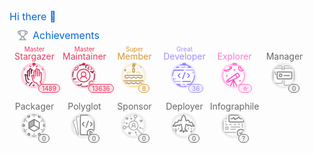 ## Hi there 👋

<!--
**Watonnum/Watonnum** is a ✨ _special_ ✨ repository because its `README.md` (this file) appears on your GitHub profile.

Here are some ideas to get you started:

- 🔭 I’m currently working on ...
- 🌱 I’m currently learning ...
- 👯 I’m looking to collaborate on ...
- 🤔 I’m looking for help with ...
- 💬 Ask me about ...
- 📫 How to reach me: ...
- 😄 Pronouns: ...
- ⚡ Fun fact: ...
-->

<svg xmlns="http://www.w3.org/2000/svg" width="480" height="216" class="">
    <defs>
        <style/>
    </defs>
    <style>@keyframes animation-gauge{0%{stroke-dasharray:0 329}}@keyframes animation-rainbow{0%,to{color:#7f00ff;fill:#7f00ff}14%{color:#a933ff;fill:#a933ff}29%{color:#007fff;fill:#007fff}43%{color:#00ff7f;fill:#00ff7f}57%{color:#ff0;fill:#ff0}71%{color:#ff7f00;fill:#ff7f00}86%{color:red;fill:red}}svg{font-family:-apple-system,BlinkMacSystemFont,Segoe UI,Helvetica,Arial,sans-serif,Apple Color Emoji,Segoe UI Emoji;font-size:14px;color:#777}h2{margin:8px 0 2px;padding:0;color:#0366d6;font-weight:400;font-size:16px}.gauge text,h2 svg{fill:currentColor}section&gt;.field{margin-left:5px;margin-right:5px}.field{display:flex;align-items:center;margin-bottom:2px;white-space:nowrap}.field svg{margin:0 8px;fill:#959da5;flex-shrink:0}.row{display:flex;flex-wrap:wrap}.row section{flex:1 1 0}.gauge{stroke-linecap:round;fill:none}.achievement .gauge.info,.gauge.info{color:#58a6ff}.gauge-arc,.gauge-base{stroke:currentColor;stroke-width:10}.gauge-base{stroke-opacity:.2}.gauge-arc{fill:none;stroke-dashoffset:0;animation-delay:250ms;animation:animation-gauge 1s ease forwards}.gauge text{font-size:40px;font-family:monospace;text-anchor:middle;font-weight:600}.gauge .title{font-size:18px;color:#777}.repository{display:flex;flex-direction:column;width:100%;margin:6px 0}.achievement{display:flex;margin:4px 0}.achievement .icon{margin:0 4px;width:44px;height:44px}.achievement .text{font-size:12px;color:#666}.achievement .title{font-size:14px;color:#58a6ff}.achievement .value{background-color:#58a6ff26}.achievement.x .title{color:#666}.achievement.x .gauge.info{color:#b0b0b0}.achievement.x .value{background-color:#b0b0b026}.achievement.b .title{color:#9d8fff}.achievement.b .gauge.info{color:#9e91ff}.achievement.b .value{background-color:#9e91ff26}.achievement.a .title{color:#d79533}.achievement.a .gauge.info{color:#e7bd69}.achievement.a .value{background-color:#e7bd6926}.achievement.s .gauge.info,.achievement.s .title{color:#eb355e}.achievement.s .value{background-color:#eb355e26}.achievement.secret .title{color:#ff76cd}.achievement.secret .gauge.info{color:#ff79d1}.achievement.secret .value{background-color:#ff79d126}.achievement .gh,.achievement .value{border:1px solid currentColor;border-radius:16px;font-size:10px;padding:0 5px;white-space:nowrap}.achievement .gauge-arc,.achievement .gauge-base{stroke-width:6}.achievement .value-wrapper{margin-bottom:-50px;margin-top:36px;display:none}.achievement .value{margin-left:46px}.achievements.compact{display:flex;flex-wrap:wrap}.achievements.compact .achievement{flex-direction:column-reverse;align-items:center;width:80px}#metrics-end,.achievements.compact .info{width:100%}.achievements.compact .achievement .title{margin-bottom:2px;text-transform:capitalize;text-align:center}.achievements.compact .achievement .title .prefix{min-height:13px;font-size:10px;display:block;margin-bottom:-.25rem}.achievements.compact .achievement .value-wrapper{display:flex}.achievements.compact .achievement .gh,.achievements.compact .achievement .text{display:none}:root{--color-calendar-graph-day-bg:#ebedf0;--color-calendar-graph-day-border:rgba(27,31,35,0.06);--color-calendar-graph-day-L1-bg:#9be9a8;--color-calendar-graph-day-L2-bg:#40c463;--color-calendar-graph-day-L3-bg:#30a14e;--color-calendar-graph-day-L4-bg:#216e39;--color-calendar-halloween-graph-day-L1-bg:#ffee4a;--color-calendar-halloween-graph-day-L2-bg:#ffc501;--color-calendar-halloween-graph-day-L3-bg:#fe9600;--color-calendar-halloween-graph-day-L4-bg:#03001c;--color-calendar-winter-graph-day-L1-bg:#0a3069;--color-calendar-winter-graph-day-L2-bg:#0969da;--color-calendar-winter-graph-day-L3-bg:#54aeff;--color-calendar-winter-graph-day-L4-bg:#b6e3ff;--color-calendar-graph-day-L4-border:rgba(27,31,35,0.06);--color-calendar-graph-day-L3-border:rgba(27,31,35,0.06);--color-calendar-graph-day-L2-border:rgba(27,31,35,0.06);--color-calendar-graph-day-L1-border:rgba(27,31,35,0.06)}</style>
    <style/>
    <foreignObject x="0" y="0" width="100%" height="100%">
        <div xmlns="http://www.w3.org/1999/xhtml" xmlns:xlink="http://www.w3.org/1999/xlink" class="items-wrapper">
            <section>
                <h2 class="field">
                    <svg xmlns="http://www.w3.org/2000/svg" viewBox="0 0 16 16" width="16" height="16">
                        <path fill-rule="evenodd" d="M3.217 6.962A3.75 3.75 0 010 3.25v-.5C0 1.784.784 1 1.75 1h1.356c.228-.585.796-1 1.462-1h6.864a1.57 1.57 0 011.462 1h1.356c.966 0 1.75.784 1.75 1.75v.5a3.75 3.75 0 01-3.217 3.712 5.014 5.014 0 01-2.771 3.117l.144 1.446c.005.05.03.12.114.204.086.087.217.17.373.227.283.103.618.274.89.568.285.31.467.723.467 1.226v.75h1.25a.75.75 0 110 1.5H2.75a.75.75 0 010-1.5H4v-.75c0-.503.182-.916.468-1.226.27-.294.606-.465.889-.568a1.03 1.03 0 00.373-.227c.084-.085.109-.153.114-.204l.144-1.446a5.014 5.014 0 01-2.77-3.117zM3 2.5H1.75a.25.25 0 00-.25.25v.5c0 .98.626 1.813 1.5 2.122V2.5zm4.457 7.97l-.12 1.204c-.093.925-.858 1.47-1.467 1.691a.764.764 0 00-.3.176c-.037.04-.07.093-.07.21v.75h5v-.75c0-.117-.033-.17-.07-.21a.763.763 0 00-.3-.176c-.609-.221-1.374-.766-1.466-1.69l-.12-1.204a5.052 5.052 0 01-1.087 0zM13 5.373V2.5h1.25a.25.25 0 01.25.25v.5A2.25 2.25 0 0113 5.372zM4.5 1.568c0-.037.03-.068.068-.068h6.864c.037 0 .068.03.068.068V5.5a3.5 3.5 0 11-7 0V1.568z"/>
                    </svg>
                    Achievements
                </h2>
                <div class="row">
                    <section class="achievements compact largeable-flex-wrap">
                        <div class="achievement s largeable-width-half">
                            <div class="icon">
                                <svg xmlns="http://www.w3.org/2000/svg" viewBox="0 0 60 60" height="44" width="44">
                                    <defs>
                                        <mask id="mask">
                                            <circle class="gauge-base" r="25" cx="28" cy="28" fill="white"/>
                                        </mask>
                                    </defs>
                                    <svg xmlns="http://www.w3.org/2000/svg" class="gauge info">
                                        <circle class="gauge-base" r="25" cx="28" cy="28"/>
                                        <circle class="gauge-arc" transform="rotate(-90 28 28)" r="25" cx="28" cy="28" stroke-dasharray="50.53 155"/>
                                    </svg>
                                    <svg xmlns="http://www.w3.org/2000/svg" mask="url(#mask)">
                                        <g stroke-linecap="round" stroke-linejoin="round" stroke-width="2" fill="none" fill-rule="evenodd">
                                            <path stroke="#EB355E" d="M28.017 5v3M36.006 7.013l-1.987 2.024M20.021 7.011l1.988 2.011M28.806 30.23c-2.206-3.88-5.25-2.234-5.25-2.234 1.007 2.24 1.688 3.72 2.742 8.724.957 4.551 3.785 7.409 7.687 7.293l5.028 6.003M29.03 34.057L29 20.007m4.012 9.004V17.005m4.006 11.99l-.003-9.353"/>
                                            <path d="M18.993 50.038l4.045-5.993s1.03-.262 1.954-.984m-6.983.96c-4.474-.016-6.986-5.558-6.986-9.979 0-1.764-.439-4.997-1.997-8.004 0 0 3.268-1.24 5.747 3.6.904 1.768.458 5.267.642 5.388.185.121 1.336.554 2.637 2.01m4.955-18.92a976.92 976.92 0 010 5.91m-7.995-4.986l-.003 10.97M10.031 48.021l2.369-3.003" stroke="#731237"/>
                                            <path d="M45.996 47.026l-1.99-2.497-1.993-2.5s2.995-1.485 2.995-6.46V24.033" stroke="#EB355E"/>
                                            <path d="M41 29v-6a2 2 0 114 0v2m-8-4v-4a2 2 0 114 0v7m-8-7v-2a2 2 0 114 0v2m-8 4v-2a2 2 0 114 0v2" stroke="#EB355E"/>
                                            <path d="M23 20v-2a2 2 0 013.043-1.707M19 19v-4a2 2 0 114 0v3m-8 3v-2a2 2 0 114 0v10" stroke="#731237"/>
                                            <path d="M6.7 12c.316 1.122.572 1.372 1.71 1.678-1.136.314-1.39.566-1.7 1.69-.316-1.121-.572-1.372-1.71-1.678 1.135-.314 1.389-.567 1.7-1.69zm42 0c.316 1.122.572 1.372 1.71 1.678-1.136.314-1.39.566-1.7 1.69-.317-1.121-.573-1.372-1.71-1.679 1.135-.313 1.389-.566 1.7-1.689zM28.021 47.627c.317 1.122.573 1.372 1.71 1.678-1.135.314-1.389.566-1.699 1.69-.318-1.121-.573-1.372-1.71-1.679 1.134-.313 1.389-.566 1.699-1.689z" stroke="#EB355E"/>
                                        </g>
                                    </svg>
                                </svg>
                            </div>
                            <div class="info">
                                <div class="title">
                                    <span class="prefix">Master</span>
                                    stargazer
                                    <div class="value-wrapper">
                                        <div class="value">1489</div>
                                    </div>
                                </div>
                                <div class="text">Starred 1489 repositories</div>
                            </div>
                        </div>
                        <div class="achievement s largeable-width-half">
                            <div class="icon">
                                <svg xmlns="http://www.w3.org/2000/svg" viewBox="0 0 60 60" height="44" width="44">
                                    <defs>
                                        <mask id="mask">
                                            <circle class="gauge-base" r="25" cx="28" cy="28" fill="white"/>
                                        </mask>
                                    </defs>
                                    <svg xmlns="http://www.w3.org/2000/svg" class="gauge info">
                                        <circle class="gauge-base" r="25" cx="28" cy="28"/>
                                        <circle class="gauge-arc" transform="rotate(-90 28 28)" r="25" cx="28" cy="28" stroke-dasharray="37.572 155"/>
                                    </svg>
                                    <svg xmlns="http://www.w3.org/2000/svg" mask="url(#mask)">
                                        <g transform="translate(4 4)" fill="none" fill-rule="evenodd">
                                            <path d="M39 15h.96l4.038 3-.02-3H45a2 2 0 002-2V3a2 2 0 00-2-2H31a2 2 0 00-2 2v4.035" stroke="#731237" stroke-width="2" stroke-linecap="round" stroke-linejoin="round"/>
                                            <path stroke="#EB355E" stroke-width="2" stroke-linecap="round" stroke-linejoin="round" d="M36 5.014l-3 3 3 3M40 5.014l3 3-3 3"/>
                                            <path d="M6 37a1 1 0 110 2 1 1 0 010-2m7 0a1 1 0 110 2 1 1 0 010-2m-2.448 1a1 1 0 11-2 0 1 1 0 012 0z" fill="#EB355E"/>
                                            <path d="M1.724 15.05A23.934 23.934 0 000 24c0 .686.029 1.366.085 2.037m19.92 21.632c1.3.218 2.634.331 3.995.331a23.92 23.92 0 009.036-1.76m13.207-13.21A23.932 23.932 0 0048 24c0-1.363-.114-2.7-.332-4M25.064.022a23.932 23.932 0 00-10.073 1.725" stroke="#731237" stroke-width="2" stroke-linecap="round"/>
                                            <path d="M19 42.062V43a2 2 0 01-2 2H9.04l-4.038 3 .02-3H3a2 2 0 01-2-2V33a2 2 0 012-2h4.045" stroke="#731237" stroke-width="2" stroke-linecap="round" stroke-linejoin="round"/>
                                            <path d="M6 0a6 6 0 110 12A6 6 0 016 0z" stroke="#EB355E" stroke-width="2" stroke-linecap="round" stroke-linejoin="round"/>
                                            <path stroke="#EB355E" stroke-width="2" stroke-linecap="round" d="M6 3v6M3 6h6"/>
                                            <path d="M42 36a6 6 0 110 12 6 6 0 010-12z" stroke="#EB355E" stroke-width="2" stroke-linecap="round" stroke-linejoin="round"/>
                                            <path stroke="#EB355E" stroke-width="2" stroke-linecap="round" stroke-linejoin="round" d="M44.338 40.663l-3.336 3.331-1.692-1.686M31 31c-.716-2.865-3.578-5-7-5-3.423 0-6.287 2.14-7 5"/>
                                            <path d="M24 16a5 5 0 110 10 5 5 0 010-10z" stroke="#EB355E" stroke-width="2" stroke-linecap="round"/>
                                            <circle stroke="#EB355E" stroke-width="2" cx="24" cy="24" r="14"/>
                                        </g>
                                    </svg>
                                </svg>
                            </div>
                            <div class="info">
                                <div class="title">
                                    <span class="prefix">Master</span>
                                    maintainer
                                    <span class="gh">ranked 2.50k out of 223m repositories</span>
                                    <div class="value-wrapper">
                                        <div class="value">13636</div>
                                    </div>
                                </div>
                                <div class="text">Maintaining a repository with 13636 stars</div>
                            </div>
                        </div>
                        <div class="achievement a largeable-width-half">
                            <div class="icon">
                                <svg xmlns="http://www.w3.org/2000/svg" viewBox="0 0 60 60" height="44" width="44">
                                    <defs>
                                        <mask id="mask">
                                            <circle class="gauge-base" r="25" cx="28" cy="28" fill="white"/>
                                        </mask>
                                    </defs>
                                    <svg xmlns="http://www.w3.org/2000/svg" class="gauge info">
                                        <circle class="gauge-base" r="25" cx="28" cy="28"/>
                                        <circle class="gauge-arc" transform="rotate(-90 28 28)" r="25" cx="28" cy="28" stroke-dasharray="93 155"/>
                                    </svg>
                                    <svg xmlns="http://www.w3.org/2000/svg" mask="url(#mask)">
                                        <g xmlns="http://www.w3.org/2000/svg" transform="translate(5 4)" fill="none" fill-rule="evenodd">
                                            <path d="M46 44.557v1a2 2 0 01-2 2H2a2 2 0 01-2-2v-1" stroke="#FFD576" stroke-width="2" stroke-linecap="round" stroke-linejoin="round"/>
                                            <path d="M.75 40.993l.701.561a2.323 2.323 0 002.903 0l1.675-1.34a3 3 0 013.748 0l1.282 1.026a3 3 0 003.71.03l1.4-1.085a3 3 0 013.75.061l1.103.913a3 3 0 003.787.031l1.22-.976a3 3 0 013.748 0l1.282 1.026a3 3 0 003.71.03l1.4-1.085a3 3 0 013.75.061l1.429 1.182a2.427 2.427 0 003.103-.008l.832-.695A2 2 0 0046 39.191v-1.634a2 2 0 00-2-2H2a2 2 0 00-2 2v1.875a2 2 0 00.75 1.561z" stroke="#B59151" stroke-width="2" stroke-linecap="round" stroke-linejoin="round"/>
                                            <path d="M42 31.609v.948m-38 0v-.992m25.04-15.008H35a2 2 0 012 2v1m-28 0v-1a2 2 0 012-2h6.007" stroke="#FFD576" stroke-width="2" stroke-linecap="round" stroke-linejoin="round"/>
                                            <path d="M22 8.557h2a1 1 0 011 1v6a1 1 0 01-1 1h-2a1 1 0 01-1-1v-6a1 1 0 011-1z" stroke="#B59151" stroke-width="2" stroke-linejoin="round"/>
                                            <path d="M4.7 10.557c.316 1.122.572 1.372 1.71 1.678-1.136.314-1.39.566-1.7 1.69-.317-1.121-.573-1.372-1.71-1.679 1.135-.313 1.389-.566 1.7-1.689zm35-8c.316 1.122.572 1.372 1.71 1.678-1.136.314-1.39.566-1.7 1.69-.317-1.121-.573-1.372-1.71-1.679 1.135-.313 1.389-.566 1.7-1.689z" stroke="#B59151" stroke-width="2" stroke-linecap="round" stroke-linejoin="round"/>
                                            <path d="M23 5.557a2 2 0 002-2C25 2.452 24.433 0 22.273 0c-.463 0 .21 1.424-.502 1.979A2 2 0 0023 5.557z" stroke="#B59151" stroke-width="2"/>
                                            <path d="M4.78 27.982l1.346 1.076a3 3 0 003.748 0l1.252-1.002a3 3 0 013.748 0l1.282 1.026a3 3 0 003.711.03l1.4-1.085a3 3 0 013.75.061l1.102.913a3 3 0 003.787.031l1.22-.976a3 3 0 013.748 0l1.281 1.025a3 3 0 003.712.029l1.358-1.053a2 2 0 00.775-1.58v-.97a1.95 1.95 0 00-1.95-1.95H5.942a1.912 1.912 0 00-1.912 1.912v.951a2 2 0 00.75 1.562z" stroke="#B59151" stroke-width="2" stroke-linecap="round" stroke-linejoin="round"/>
                                            <circle stroke="#FFD576" cx="16.5" cy="2.057" r="1"/>
                                            <circle stroke="#FFD576" cx="14.5" cy="12.057" r="1"/>
                                            <circle stroke="#FFD576" cx="31.5" cy="9.057" r="1"/>
                                        </g>
                                    </svg>
                                </svg>
                            </div>
                            <div class="info">
                                <div class="title">
                                    <span class="prefix">Super</span>
                                    member
                                    <div class="value-wrapper">
                                        <div class="value">8</div>
                                    </div>
                                </div>
                                <div class="text">Registered 8 years ago</div>
                            </div>
                        </div>
                        <div class="achievement b largeable-width-half">
                            <div class="icon">
                                <svg xmlns="http://www.w3.org/2000/svg" viewBox="0 0 60 60" height="44" width="44">
                                    <defs>
                                        <mask id="mask">
                                            <circle class="gauge-base" r="25" cx="28" cy="28" fill="white"/>
                                        </mask>
                                    </defs>
                                    <svg xmlns="http://www.w3.org/2000/svg" class="gauge info">
                                        <circle class="gauge-base" r="25" cx="28" cy="28"/>
                                        <circle class="gauge-arc" transform="rotate(-90 28 28)" r="25" cx="28" cy="28" stroke-dasharray="82.66666666666667 155"/>
                                    </svg>
                                    <svg xmlns="http://www.w3.org/2000/svg" mask="url(#mask)">
                                        <g stroke-linecap="round" stroke-width="2" fill="none" fill-rule="evenodd">
                                            <g stroke="#7D6CFF">
                                                <path d="M20 24l-3.397 3.398a.85.85 0 000 1.203L20.002 32M37.015 24l3.399 3.398a.85.85 0 010 1.203L37.014 32" stroke-linejoin="round"/>
                                                <path d="M31.029 21.044L25.976 35.06"/>
                                            </g>
                                            <path stroke="#B2A8FF" stroke-linejoin="round" d="M23.018 10h8.984M26 47h5M8 16h16m9 0h15.725M8 41h13"/>
                                            <path d="M5.027 34.998c.673 2.157 1.726 4.396 2.81 6.02m43.38-19.095C50.7 19.921 49.866 17.796 48.79 16" stroke="#B2A8FF"/>
                                            <path stroke="#7D6CFF" stroke-linejoin="round" d="M26 41h17"/>
                                            <path d="M7.183 16C5.186 19.582 4 23.619 4 28M42.608 47.02c2.647-1.87 5.642-5.448 7.295-9.18C51.52 34.191 52.071 30.323 52 28" stroke="#7D6CFF"/>
                                            <path stroke="#7D6CFF" stroke-linejoin="round" d="M7.226 16H28M13.343 47H21"/>
                                            <path d="M13.337 47.01a24.364 24.364 0 006.19 3.45 24.527 24.527 0 007.217 1.505c2.145.108 4.672-.05 7.295-.738" stroke="#7D6CFF"/>
                                            <path stroke="#7D6CFF" stroke-linejoin="round" d="M36 47h6.647M12 10h6M37 10h6.858"/>
                                            <path d="M43.852 10c-4.003-3.667-9.984-6.054-16.047-6-2.367.021-4.658.347-6.81 1.045" stroke="#7D6CFF"/>
                                            <path stroke="#B2A8FF" stroke-linejoin="round" d="M5.041 35h4.962M47 22h4.191"/>
                                        </g>
                                    </svg>
                                </svg>
                            </div>
                            <div class="info">
                                <div class="title">
                                    <span class="prefix">Great</span>
                                    developer
                                    <span class="gh">ranked 1.31m out of 147m users</span>
                                    <div class="value-wrapper">
                                        <div class="value">36</div>
                                    </div>
                                </div>
                                <div class="text">Published 36 public repositories</div>
                            </div>
                        </div>
                        <div class="achievement secret largeable-width-half">
                            <div class="icon">
                                <svg xmlns="http://www.w3.org/2000/svg" viewBox="0 0 60 60" height="44" width="44">
                                    <defs>
                                        <mask id="mask">
                                            <circle class="gauge-base" r="25" cx="28" cy="28" fill="white"/>
                                        </mask>
                                    </defs>
                                    <svg xmlns="http://www.w3.org/2000/svg" class="gauge info">
                                        <circle class="gauge-base" r="25" cx="28" cy="28"/>
                                        <circle class="gauge-arc" transform="rotate(-90 28 28)" r="25" cx="28" cy="28" stroke-dasharray="155 155"/>
                                    </svg>
                                    <svg xmlns="http://www.w3.org/2000/svg" mask="url(#mask)">
                                        <g transform="translate(3 4)" fill="none" fill-rule="evenodd">
                                            <path d="M10 37.5l.049.073a2 2 0 002.506.705l24.391-11.324a2 2 0 00.854-2.874l-2.668-4.27a2 2 0 00-2.865-.562L10.463 34.947A1.869 1.869 0 0010 37.5zM33.028 28.592l-4.033-6.58" stroke="#FF48BD" stroke-width="2" stroke-linecap="round" stroke-linejoin="round"/>
                                            <path stroke="#FF48BD" stroke-width="2" stroke-linejoin="round" d="M15.52 37.004l-2.499-3.979"/>
                                            <path stroke="#FF48BD" stroke-width="2" stroke-linecap="round" stroke-linejoin="round" d="M25.008 48.011l.013-15.002M17.984 47.038l6.996-14.035M32.005 47.029l-6.987-14.016"/>
                                            <path d="M2.032 17.015A23.999 23.999 0 001 24c0 9.3 5.29 17.365 13.025 21.35m22-.027C43.734 41.33 49 33.28 49 24a24 24 0 00-1.025-6.96M34.022 1.754A23.932 23.932 0 0025 0c-2.429 0-4.774.36-6.983 1.032" stroke="#FF92D8" stroke-width="2" stroke-linecap="round" stroke-linejoin="round"/>
                                            <path d="M40.64 8.472c-1.102-2.224-.935-4.764 1.382-6.465-.922-.087-2.209.326-3.004.784a6.024 6.024 0 00-2.674 7.229c.94 2.618 3.982 4.864 7.66 3.64 1.292-.429 2.615-1.508 2.996-2.665-1.8.625-5.258-.3-6.36-2.523zM21.013 6.015c-.22-.802-3.018-1.295-4.998-.919M4.998 8.006C2.25 9.22.808 11.146 1.011 12.009" stroke="#FF48BD" stroke-width="2" stroke-linecap="round" stroke-linejoin="round"/>
                                            <circle stroke="#FF92D8" stroke-width="2" cx="11" cy="9" r="6"/>
                                            <path d="M.994 12.022c.351 1.38 5.069 1.25 10.713-.355 5.644-1.603 9.654-4.273 9.303-5.653" stroke="#FF48BD" stroke-width="2" stroke-linecap="round" stroke-linejoin="round"/>
                                            <path d="M26.978 10.105c.318 1.123.573 1.373 1.71 1.679-1.135.314-1.388.566-1.698 1.69-.318-1.122-.573-1.373-1.711-1.679 1.135-.314 1.39-.566 1.7-1.69" fill="#FF92D8"/>
                                            <path d="M26.978 10.105c.318 1.123.573 1.373 1.71 1.679-1.135.314-1.388.566-1.698 1.69-.318-1.122-.573-1.373-1.711-1.679 1.135-.314 1.39-.566 1.7-1.69z" stroke="#FF92D8" stroke-width="2" stroke-linecap="round" stroke-linejoin="round"/>
                                            <path d="M9.929 22.737c.317 1.121.573 1.372 1.71 1.678-1.135.314-1.389.566-1.699 1.69-.318-1.121-.573-1.372-1.71-1.679 1.134-.313 1.389-.566 1.699-1.69" fill="#FF92D8"/>
                                            <path d="M9.929 22.737c.317 1.121.573 1.372 1.71 1.678-1.135.314-1.389.566-1.699 1.69-.318-1.121-.573-1.372-1.71-1.679 1.134-.313 1.389-.566 1.699-1.69z" stroke="#FF92D8" stroke-width="2" stroke-linecap="round" stroke-linejoin="round"/>
                                            <path d="M38.912 33.684c.318 1.122.573 1.373 1.711 1.679-1.136.313-1.39.565-1.7 1.69-.317-1.123-.573-1.372-1.71-1.68 1.136-.313 1.389-.565 1.7-1.689" fill="#FF92D8"/>
                                            <path d="M38.912 33.684c.318 1.122.573 1.373 1.711 1.679-1.136.313-1.39.565-1.7 1.69-.317-1.123-.573-1.372-1.71-1.68 1.136-.313 1.389-.565 1.7-1.689z" stroke="#FF92D8" stroke-width="2" stroke-linecap="round" stroke-linejoin="round"/>
                                        </g>
                                    </svg>
                                </svg>
                            </div>
                            <div class="info">
                                <div class="title">
                                    <span class="prefix"></span>
                                    Explorer
                                    <div class="value-wrapper">
                                        <div class="value">☆</div>
                                    </div>
                                </div>
                                <div class="text">Starred a topic on GitHub Explore</div>
                            </div>
                        </div>
                        <div class="achievement x largeable-width-half">
                            <div class="icon">
                                <svg xmlns="http://www.w3.org/2000/svg" viewBox="0 0 60 60" height="44" width="44">
                                    <defs>
                                        <mask id="mask">
                                            <circle class="gauge-base" r="25" cx="28" cy="28" fill="white"/>
                                        </mask>
                                    </defs>
                                    <svg xmlns="http://www.w3.org/2000/svg" class="gauge info">
                                        <circle class="gauge-base" r="25" cx="28" cy="28"/>
                                    </svg>
                                    <svg xmlns="http://www.w3.org/2000/svg" mask="url(#mask)">
                                        <g stroke-width="2" fill="none" fill-rule="evenodd">
                                            <path d="M29 16V8.867C29 7.705 29.627 7 30.692 7h18.616C50.373 7 51 7.705 51 8.867v38.266C51 48.295 50.373 49 49.308 49H30.692C29.627 49 29 48.295 29 47.133V39m-4-23V9c0-1.253-.737-2-2-2H7c-1.263 0-2 .747-2 2v34c0 1.253.737 2 2 2h16c1.263 0 2-.747 2-2v-4" stroke="#B0B0B0" stroke-linecap="round"/>
                                            <path stroke="#B0B0B0" d="M51.557 12.005h-22M5 12.005h21"/>
                                            <path d="M14 33V22c0-1.246.649-2 1.73-2h28.54c1.081 0 1.73.754 1.73 2v11c0 1.246-.649 2-1.73 2H15.73c-1.081 0-1.73-.754-1.73-2z" stroke="#7A7A7A" stroke-linecap="round" stroke-linejoin="round"/>
                                            <path d="M19 29v-3c0-.508.492-1 1-1h3c.508 0 1 .492 1 1v3c0 .508-.492 1-1 1h-3c-.508-.082-1-.492-1-1z" stroke="#7A7A7A"/>
                                            <path stroke="#7A7A7A" stroke-linecap="round" stroke-linejoin="round" d="M28.996 27.998h12M9.065 20.04a7.062 7.062 0 00-.023 1.728m.775 2.517c.264.495.584.954.954 1.369"/>
                                        </g>
                                    </svg>
                                </svg>
                            </div>
                            <div class="info">
                                <div class="title">
                                    <span class="prefix"></span>
                                    Manager
                                    <div class="value-wrapper">
                                        <div class="value">0</div>
                                    </div>
                                </div>
                                <div class="text">Created 0 user projects</div>
                            </div>
                        </div>
                        <div class="achievement x largeable-width-half">
                            <div class="icon">
                                <svg xmlns="http://www.w3.org/2000/svg" viewBox="0 0 60 60" height="44" width="44">
                                    <defs>
                                        <mask id="mask">
                                            <circle class="gauge-base" r="25" cx="28" cy="28" fill="white"/>
                                        </mask>
                                    </defs>
                                    <svg xmlns="http://www.w3.org/2000/svg" class="gauge info">
                                        <circle class="gauge-base" r="25" cx="28" cy="28"/>
                                    </svg>
                                    <svg xmlns="http://www.w3.org/2000/svg" mask="url(#mask)">
                                        <g fill="none">
                                            <path fill="#B0B0B0" d="M28.53 27.64l-11.2 6.49V21.15l11.23-6.48z"/>
                                            <path d="M40.4 34.84c-.17 0-.34-.04-.5-.13l-11.24-6.44a.99.99 0 01-.37-1.36.99.99 0 011.36-.37l11.24 6.44c.48.27.65.89.37 1.36-.17.32-.51.5-.86.5z" fill="#7A7A7A"/>
                                            <path d="M29.16 28.4c-.56 0-1-.45-1-1.01l.08-12.47c0-.55.49-1 1.01-.99.55 0 1 .45.99 1.01l-.08 12.47c0 .55-.45.99-1 .99z" fill="#7A7A7A"/>
                                            <path d="M18.25 34.65a.996.996 0 01-.5-1.86l10.91-6.25a.997.997 0 11.99 1.73l-10.91 6.25c-.15.09-.32.13-.49.13z" fill="#7A7A7A"/>
                                            <path d="M29.19 41.37c-.17 0-.35-.04-.5-.13l-11.23-6.49c-.31-.18-.5-.51-.5-.87V20.91c0-.36.19-.69.5-.87l11.23-6.49c.31-.18.69-.18 1 0l11.23 6.49c.31.18.5.51.5.87v12.97c0 .36-.19.69-.5.87l-11.23 6.49c-.15.08-.32.13-.5.13zm-10.23-8.06l10.23 5.91 10.23-5.91V21.49l-10.23-5.91-10.23 5.91v11.82zM40.5 11.02c-1.75 0-3.18-1.43-3.18-3.18 0-1.75 1.43-3.18 3.18-3.18 1.75 0 3.18 1.43 3.18 3.18 0 1.75-1.43 3.18-3.18 3.18zm0-4.36c-.65 0-1.18.53-1.18 1.18 0 .65.53 1.18 1.18 1.18.65 0 1.18-.53 1.18-1.18 0-.65-.53-1.18-1.18-1.18zm-23.19 4.36c-1.75 0-3.18-1.43-3.18-3.18 0-1.75 1.43-3.18 3.18-3.18 1.75 0 3.18 1.43 3.18 3.18 0 1.75-1.42 3.18-3.18 3.18zm0-4.36c-.65 0-1.18.53-1.18 1.18 0 .65.53 1.18 1.18 1.18.65 0 1.18-.53 1.18-1.18 0-.65-.53-1.18-1.18-1.18zm23.37 43.8c-1.75 0-3.18-1.43-3.18-3.18 0-1.75 1.43-3.18 3.18-3.18 1.75 0 3.18 1.43 3.18 3.18 0 1.75-1.42 3.18-3.18 3.18zm0-4.35c-.65 0-1.18.53-1.18 1.18 0 .65.53 1.18 1.18 1.18.65 0 1.18-.53 1.18-1.18 0-.65-.53-1.18-1.18-1.18zm-23.06 4.11c-1.75 0-3.18-1.43-3.18-3.18 0-1.75 1.43-3.18 3.18-3.18 1.75 0 3.18 1.43 3.18 3.18 0 1.75-1.43 3.18-3.18 3.18zm0-4.36c-.65 0-1.18.53-1.18 1.18 0 .65.53 1.18 1.18 1.18.65 0 1.18-.53 1.18-1.18 0-.65-.53-1.18-1.18-1.18zM6.18 30.72C4.43 30.72 3 29.29 3 27.54c0-1.75 1.43-3.18 3.18-3.18 1.75 0 3.18 1.43 3.18 3.18 0 1.75-1.43 3.18-3.18 3.18zm0-4.36c-.65 0-1.18.53-1.18 1.18 0 .65.53 1.18 1.18 1.18.65 0 1.18-.53 1.18-1.18 0-.65-.53-1.18-1.18-1.18zm45.64 4.36c-1.75 0-3.18-1.43-3.18-3.18 0-1.75 1.43-3.18 3.18-3.18 1.75 0 3.18 1.43 3.18 3.18 0 1.75-1.43 3.18-3.18 3.18zm0-4.36c-.65 0-1.18.53-1.18 1.18 0 .65.53 1.18 1.18 1.18.65 0 1.18-.53 1.18-1.18 0-.65-.53-1.18-1.18-1.18z" fill="#7A7A7A"/>
                                            <path d="M29.1 10.21c-.55 0-1-.45-1-1V3.52c0-.55.45-1 1-1s1 .45 1 1v5.69c0 .56-.45 1-1 1zM7.44 20.95c-.73 0-1.32-.59-1.32-1.32v-5.38l4.66-2.69c.63-.37 1.44-.15 1.8.48.36.63.15 1.44-.48 1.8l-3.34 1.93v3.86c0 .73-.59 1.32-1.32 1.32zm4 22.68c-.22 0-.45-.06-.66-.18l-4.66-2.69v-5.38c0-.73.59-1.32 1.32-1.32.73 0 1.32.59 1.32 1.32v3.86l3.34 1.93c.63.36.85 1.17.48 1.8-.24.42-.68.66-1.14.66zm17.64 10.39l-4.66-2.69c-.63-.36-.85-1.17-.48-1.8.36-.63 1.17-.85 1.8-.48l3.34 1.93 3.34-1.93a1.32 1.32 0 011.8.48c.36.63.15 1.44-.48 1.8l-4.66 2.69zm17.64-10.39a1.32 1.32 0 01-.66-2.46l3.34-1.93v-3.86c0-.73.59-1.32 1.32-1.32.73 0 1.32.59 1.32 1.32v5.38l-4.66 2.69c-.21.12-.44.18-.66.18zm4-22.68c-.73 0-1.32-.59-1.32-1.32v-3.86l-3.34-1.93c-.63-.36-.85-1.17-.48-1.8.36-.63 1.17-.85 1.8-.48l4.66 2.69v5.38c0 .73-.59 1.32-1.32 1.32z" fill="#B0B0B0"/>
                                            <path d="M33.08 6.15c-.22 0-.45-.06-.66-.18l-3.34-1.93-3.34 1.93c-.63.36-1.44.15-1.8-.48a1.32 1.32 0 01.48-1.8L29.08 1l4.66 2.69c.63.36.85 1.17.48 1.8a1.3 1.3 0 01-1.14.66zm-3.99 47.3c-.55 0-1-.45-1-1v-7.13c0-.55.45-1 1-1s1 .45 1 1v7.13c0 .55-.44 1-1 1zM13.86 19.71c-.17 0-.34-.04-.5-.13L7.2 16a1 1 0 011-1.73l6.17 3.58c.48.28.64.89.36 1.37-.19.31-.52.49-.87.49zm36.63 21.23c-.17 0-.34-.04-.5-.13l-6.17-3.57a.998.998 0 01-.36-1.37c.28-.48.89-.64 1.37-.36L51 39.08c.48.28.64.89.36 1.37-.19.31-.52.49-.87.49zM44.06 19.8c-.35 0-.68-.18-.87-.5-.28-.48-.11-1.09.36-1.37l6.17-3.57c.48-.28 1.09-.11 1.37.36.28.48.11 1.09-.36 1.37l-6.17 3.57c-.16.1-.33.14-.5.14zM7.43 41.03c-.35 0-.68-.18-.87-.5-.28-.48-.11-1.09.36-1.37l6.17-3.57c.48-.28 1.09-.11 1.37.36.28.48.11 1.09-.36 1.37l-6.17 3.57c-.15.09-.33.14-.5.14z" fill="#B0B0B0"/>
                                        </g>
                                    </svg>
                                </svg>
                            </div>
                            <div class="info">
                                <div class="title">
                                    <span class="prefix"></span>
                                    Packager
                                    <div class="value-wrapper">
                                        <div class="value">0</div>
                                    </div>
                                </div>
                                <div class="text">Created 0 packages</div>
                            </div>
                        </div>
                        <div class="achievement x largeable-width-half">
                            <div class="icon">
                                <svg xmlns="http://www.w3.org/2000/svg" viewBox="0 0 60 60" height="44" width="44">
                                    <defs>
                                        <mask id="mask">
                                            <circle class="gauge-base" r="25" cx="28" cy="28" fill="white"/>
                                        </mask>
                                    </defs>
                                    <svg xmlns="http://www.w3.org/2000/svg" class="gauge info">
                                        <circle class="gauge-base" r="25" cx="28" cy="28"/>
                                    </svg>
                                    <svg xmlns="http://www.w3.org/2000/svg" mask="url(#mask)">
                                        <g stroke-linecap="round" stroke-width="2" fill="none" fill-rule="evenodd">
                                            <path d="M17.135 7.988l-3.303.669a2 2 0 00-1.586 2.223l4.708 35.392a1.498 1.498 0 01-1.162 1.66 1.523 1.523 0 01-1.775-1.01L4.951 19.497a2 2 0 011.215-2.507l2.946-1.072" stroke="#B0B0B0" stroke-linejoin="round"/>
                                            <path d="M36.8 48H23a2 2 0 01-2-2V7a2 2 0 012-2h26a2 2 0 012 2v32.766" stroke="#7A7A7A"/>
                                            <path d="M29 20.955l-3.399 3.399a.85.85 0 000 1.202l3.399 3.4M43.014 20.955l3.399 3.399a.85.85 0 010 1.202l-3.4 3.4" stroke="#7A7A7A" stroke-linejoin="round"/>
                                            <path stroke="#7A7A7A" d="M38.526 18l-5.053 14.016"/>
                                            <path d="M44 36a8 8 0 110 16 8 8 0 010-16z" stroke="#7A7A7A" stroke-linejoin="round"/>
                                            <path d="M43.068 40.749l3.846 2.396a1 1 0 01-.006 1.7l-3.846 2.36a1 1 0 01-1.523-.853v-4.755a1 1 0 011.529-.848z" stroke="#7A7A7A" stroke-linejoin="round"/>
                                        </g>
                                    </svg>
                                </svg>
                            </div>
                            <div class="info">
                                <div class="title">
                                    <span class="prefix"></span>
                                    Polyglot
                                    <div class="value-wrapper">
                                        <div class="value">0</div>
                                    </div>
                                </div>
                                <div class="text">Using 0 different programming languages</div>
                            </div>
                        </div>
                        <div class="achievement x largeable-width-half">
                            <div class="icon">
                                <svg xmlns="http://www.w3.org/2000/svg" viewBox="0 0 60 60" height="44" width="44">
                                    <defs>
                                        <mask id="mask">
                                            <circle class="gauge-base" r="25" cx="28" cy="28" fill="white"/>
                                        </mask>
                                    </defs>
                                    <svg xmlns="http://www.w3.org/2000/svg" class="gauge info">
                                        <circle class="gauge-base" r="25" cx="28" cy="28"/>
                                    </svg>
                                    <svg xmlns="http://www.w3.org/2000/svg" mask="url(#mask)">
                                        <g xmlns="http://www.w3.org/2000/svg" fill="none" fill-rule="evenodd">
                                            <path d="M24 32c.267-1.727 1.973-3 4-3 2.08 0 3.787 1.318 4 3m-4-9a3 3 0 110 6 3 3 0 010-6z" stroke="#B0B0B0" stroke-width="2" stroke-linecap="round" stroke-linejoin="round"/>
                                            <path d="M28 18c5.523 0 10 4.477 10 10s-4.477 10-10 10-10-4.477-10-10 4.477-10 10-10z" stroke="#B0B0B0" stroke-width="2" stroke-linecap="round" stroke-linejoin="round"/>
                                            <path d="M46.138 15c-1.033 0-1.454.822-1.634 1.413-.019.06-.024.06-.042 0-.182-.591-.707-1.413-1.655-1.413C41.347 15 41 16.117 41 17.005c0 1.676 2.223 3.228 3.091 3.845.272.197.556.194.817 0 .798-.593 3.092-2.17 3.092-3.845 0-.888-.261-2.005-1.862-2.005zm-31-5c-1.033 0-1.454.822-1.634 1.413-.019.06-.024.06-.042 0-.182-.591-.707-1.413-1.655-1.413C10.347 10 10 11.117 10 12.005c0 1.676 2.223 3.228 3.091 3.845.272.197.556.194.817 0 .798-.593 3.092-2.17 3.092-3.845 0-.888-.261-2.005-1.862-2.005zm6 32c-1.033 0-1.454.822-1.634 1.413-.019.06-.024.06-.042 0-.182-.591-.707-1.413-1.655-1.413C16.347 42 16 43.117 16 44.005c0 1.676 2.223 3.228 3.091 3.845.272.197.556.194.817 0 .798-.593 3.092-2.17 3.092-3.845 0-.888-.261-2.005-1.862-2.005z" fill="#B0B0B0"/>
                                            <path d="M8.003 29a3 3 0 110 6 3 3 0 010-6zM32.018 5.005a3 3 0 110 6 3 3 0 010-6z" stroke="#B0B0B0" stroke-width="2" stroke-linecap="round"/>
                                            <path stroke="#B0B0B0" stroke-width="2" d="M29.972 18.026L31.361 11M18.063 29.987l-7.004 1.401"/>
                                            <path d="M22.604 11.886l.746 2.164m-9.313 9.296l-2.156-.712" stroke="#7A7A7A" stroke-width="2" stroke-linecap="round" stroke-linejoin="round"/>
                                            <path d="M21.304 9a1 1 0 100-2 1 1 0 000 2zM8.076 22.346a1 1 0 100-2 1 1 0 000 2z" fill="#7A7A7A"/>
                                            <path d="M33.267 44.17l-.722-2.146m9.38-9.206l2.147.743" stroke="#7A7A7A" stroke-width="2" stroke-linecap="round" stroke-linejoin="round"/>
                                            <path d="M34.544 49.031a1 1 0 100-2 1 1 0 000 2zm13.314-13.032a1 1 0 100-2 1 1 0 000 2z" fill="#7A7A7A"/>
                                            <path d="M48.019 51.004a3 3 0 100-6 3 3 0 000 6zM35.194 35.33l10.812 11.019" stroke="#B0B0B0" stroke-width="2"/>
                                        </g>
                                    </svg>
                                </svg>
                            </div>
                            <div class="info">
                                <div class="title">
                                    <span class="prefix"></span>
                                    Sponsor
                                    <div class="value-wrapper">
                                        <div class="value">0</div>
                                    </div>
                                </div>
                                <div class="text">Sponsoring 0 users or organizations</div>
                            </div>
                        </div>
                        <div class="achievement x largeable-width-half">
                            <div class="icon">
                                <svg xmlns="http://www.w3.org/2000/svg" viewBox="0 0 60 60" height="44" width="44">
                                    <defs>
                                        <mask id="mask">
                                            <circle class="gauge-base" r="25" cx="28" cy="28" fill="white"/>
                                        </mask>
                                    </defs>
                                    <svg xmlns="http://www.w3.org/2000/svg" class="gauge info">
                                        <circle class="gauge-base" r="25" cx="28" cy="28"/>
                                    </svg>
                                    <svg xmlns="http://www.w3.org/2000/svg" mask="url(#mask)">
                                        <g stroke-width="2" fill="none" fill-rule="evenodd">
                                            <g stroke="#B0B0B0">
                                                <path d="M11 40a2 2 0 100-4 2 2 0 000 4z"/>
                                                <path d="M11 34v1m0 5v3m0 3v3" stroke-linecap="round"/>
                                            </g>
                                            <g stroke="#B0B0B0" stroke-linecap="round" stroke-linejoin="round">
                                                <path d="M47.01 41.009h-4M45.016 39v4"/>
                                            </g>
                                            <path d="M27.982 5c2.79 1.873 4.46 5.876 5.008 12.01l2.059.659a1.606 1.606 0 011.606-1.665h.84a2.513 2.513 0 012.511 2.508l.004 1.496 3.197 1.588a1.951 1.951 0 011.684-.952l.509.002c.898.003 1.625.73 1.629 1.629l.008 2.115L51 27.606v1.945l-4.815-1.211c-.474.894-.87 1.48-1.192 1.757-.345-.328-.814-1.158-1.406-2.49L38.744 26.5c-.402 1.153-.845 1.828-1.328 2.026-.451-.444-1.04-1.55-1.409-2.821-1.481-.286-2.486-.56-2.994-.688-.27 2.397-1.036 6.884-2.009 10.982l5.006 4.438-6.555-1.08-1.454 3.654-1.45-3.658-6.56 1.082 4.996-4.417c-.899-4.02-1.576-7.684-2.03-10.992a37.29 37.29 0 01-2.967.679c-.38 1.252-.845 2.191-1.396 2.817-.63-.184-1.142-1.474-1.338-2.023-.705.15-2.323.519-4.853 1.107-.601 1.388-1.07 2.218-1.41 2.49a7.032 7.032 0 01-1.173-1.758L5 29.55v-1.945l3.99-3.265v-2.102a1.604 1.604 0 011.625-1.604l.528.007c.68.008 1.307.37 1.654.956l3.184-1.614.003-1.467a2.503 2.503 0 012.511-2.497l.863.003a1.6 1.6 0 011.594 1.646 62.42 62.42 0 012.024-.667c.572-6.097 2.24-10.098 5.006-12.002z" stroke="#7A7A7A" stroke-linecap="round" stroke-linejoin="round"/>
                                            <path stroke="#B0B0B0" stroke-linecap="round" d="M45.016 36.032v-2M45.016 49.032v-3M38.978 36.089v-3.153M17.016 36.089v-3.153M51.031 51.165v-2.193m0-2.972V35.013M4.974 51.165v-2.193m0-2.972V35.013"/>
                                        </g>
                                    </svg>
                                </svg>
                            </div>
                            <div class="info">
                                <div class="title">
                                    <span class="prefix"></span>
                                    Deployer
                                    <div class="value-wrapper">
                                        <div class="value">0</div>
                                    </div>
                                </div>
                                <div class="text">Repositories have been deployed 0 times</div>
                            </div>
                        </div>
                        <div class="achievement x largeable-width-half">
                            <div class="icon">
                                <svg xmlns="http://www.w3.org/2000/svg" viewBox="0 0 60 60" height="44" width="44">
                                    <defs>
                                        <mask id="mask">
                                            <circle class="gauge-base" r="25" cx="28" cy="28" fill="white"/>
                                        </mask>
                                    </defs>
                                    <svg xmlns="http://www.w3.org/2000/svg" class="gauge info">
                                        <circle class="gauge-base" r="25" cx="28" cy="28"/>
                                    </svg>
                                    <svg xmlns="http://www.w3.org/2000/svg" mask="url(#mask)">
                                        <g stroke-linejoin="round" stroke-width="2" fill="none" fill-rule="evenodd">
                                            <g stroke="#B0B0B0" stroke-linecap="round">
                                                <path d="M22 31h20M22 36h10"/>
                                            </g>
                                            <path d="M44.05 36.013a8 8 0 110 16 8 8 0 010-16z" stroke="#7A7A7A" stroke-linecap="round"/>
                                            <path d="M32 43H7c-1.228 0-2-.84-2-2V7c0-1.16.772-2 2-2h7.075M47 24.04V32" stroke="#B0B0B0" stroke-linecap="round"/>
                                            <path stroke="#7A7A7A" stroke-linecap="round" d="M47.015 42.017l-4 3.994-2.001-1.995"/>
                                            <path stroke="#B0B0B0" d="M11 31h5v5h-5z"/>
                                            <path d="M11 14a2 2 0 012-2m28 12a2 2 0 01-2 2h-1m-5 0h-4m-6 0h-4m-5 0h-1a2 2 0 01-2-2m0-4v-2" stroke="#B0B0B0" stroke-linecap="round"/>
                                            <path d="M18 18V7c0-1.246.649-2 1.73-2h28.54C49.351 5 50 5.754 50 7v11c0 1.246-.649 2-1.73 2H19.73c-1.081 0-1.73-.754-1.73-2z" stroke="#7A7A7A" stroke-linecap="round"/>
                                            <path stroke="#7A7A7A" stroke-linecap="round" d="M22 13h4l2-3 3 5 2-2h3.052l2.982-4 3.002 4H46"/>
                                        </g>
                                    </svg>
                                </svg>
                            </div>
                            <div class="info">
                                <div class="title">
                                    <span class="prefix"></span>
                                    Infographile
                                    <div class="value-wrapper">
                                        <div class="value">?</div>
                                    </div>
                                </div>
                                <div class="text">Fervent supporter of metrics</div>
                            </div>
                        </div>
                    </section>
                </div>
            </section>
        </div>
        <div xmlns="http://www.w3.org/1999/xhtml" id="metrics-end"></div>
    </foreignObject>
</svg>
